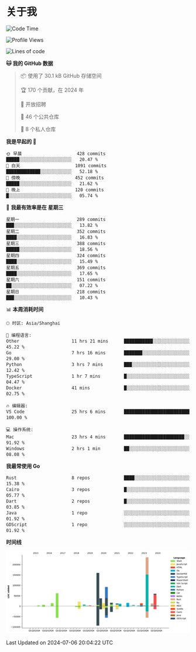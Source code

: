# 关于我

<!--START_SECTION:waka-->
![Code Time](http://img.shields.io/badge/Code%20Time-2%2C909%20hrs%2048%20mins-blue)

![Profile Views](http://img.shields.io/badge/%E4%B8%AA%E4%BA%BA%E8%B5%84%E6%96%99%E8%A7%82%E7%9C%8B%E6%AC%A1%E6%95%B0-0-blue)

![Lines of code](https://img.shields.io/badge/%E4%BB%8E%E3%80%8CHello%20World%E3%80%8D%E8%B5%B7%E6%88%91%E5%B7%B2%E7%BB%8F%E5%86%99%E4%BA%86-805.3%20thousand%20%E8%A1%8C%E4%BB%A3%E7%A0%81-blue)

**🐱 我的 GitHub 数据** 

> 📦  使用了 30.1 kB GitHub 存储空间 
 > 
> 🏆 170 个贡献，在 2024 年
 > 
> 💼 开放招聘
 > 
> 📜 46 个公共仓库 
 > 
> 🔑 8 个私人仓库 
 > 
**我是早起的 🐤** 

```text
🌞 早晨                     428 commits         █████░░░░░░░░░░░░░░░░░░░░   20.47 % 
🌆 白天                     1091 commits        █████████████░░░░░░░░░░░░   52.18 % 
🌃 傍晚                     452 commits         █████░░░░░░░░░░░░░░░░░░░░   21.62 % 
🌙 晚上                     120 commits         █░░░░░░░░░░░░░░░░░░░░░░░░   05.74 % 
```
📅 **我最有效率是在 星期三** 

```text
星期一                      289 commits         ███░░░░░░░░░░░░░░░░░░░░░░   13.82 % 
星期二                      352 commits         ████░░░░░░░░░░░░░░░░░░░░░   16.83 % 
星期三                      388 commits         █████░░░░░░░░░░░░░░░░░░░░   18.56 % 
星期四                      324 commits         ████░░░░░░░░░░░░░░░░░░░░░   15.49 % 
星期五                      369 commits         ████░░░░░░░░░░░░░░░░░░░░░   17.65 % 
星期六                      151 commits         ██░░░░░░░░░░░░░░░░░░░░░░░   07.22 % 
星期日                      218 commits         ███░░░░░░░░░░░░░░░░░░░░░░   10.43 % 
```


📊 **本周消耗时间** 

```text
🕑︎ 时区: Asia/Shanghai

💬 编程语言: 
Other                    11 hrs 21 mins      ███████████░░░░░░░░░░░░░░   45.22 % 
Go                       7 hrs 16 mins       ███████░░░░░░░░░░░░░░░░░░   29.00 % 
Python                   3 hrs 7 mins        ███░░░░░░░░░░░░░░░░░░░░░░   12.42 % 
TypeScript               1 hr 7 mins         █░░░░░░░░░░░░░░░░░░░░░░░░   04.47 % 
Docker                   41 mins             █░░░░░░░░░░░░░░░░░░░░░░░░   02.75 % 

🔥 编辑器: 
VS Code                  25 hrs 6 mins       █████████████████████████   100.00 % 

💻 操作系统: 
Mac                      23 hrs 4 mins       ███████████████████████░░   91.92 % 
Windows                  2 hrs 1 min         ██░░░░░░░░░░░░░░░░░░░░░░░   08.08 % 
```

**我最常使用 Go** 

```text
Rust                     8 repos             ████░░░░░░░░░░░░░░░░░░░░░   15.38 % 
Cairo                    3 repos             █░░░░░░░░░░░░░░░░░░░░░░░░   05.77 % 
Dart                     2 repos             █░░░░░░░░░░░░░░░░░░░░░░░░   03.85 % 
Java                     1 repo              ░░░░░░░░░░░░░░░░░░░░░░░░░   01.92 % 
GDScript                 1 repo              ░░░░░░░░░░░░░░░░░░░░░░░░░   01.92 % 
```



**时间线**

![Lines of Code chart](https://raw.githubusercontent.com/catusax/catusax/master/assets/bar_graph.png)


 Last Updated on 2024-07-06 20:04:22 UTC
<!--END_SECTION:waka-->
